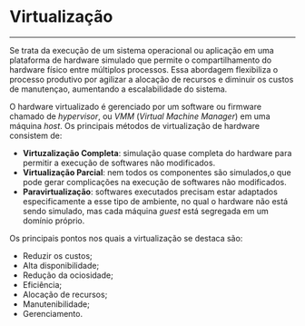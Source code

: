 # Virtualização
---

Se trata da execução de um sistema operacional ou aplicação em uma plataforma de hardware simulado que permite o compartilhamento do hardware físico entre múltiplos processos. Essa abordagem flexibiliza o processo produtivo por agilizar a alocação de recursos e diminuir os custos de manutençao, aumentando a escalabilidade do sistema.

O hardware virtualizado é gerenciado por um software ou firmware chamado de *hypervisor*, ou *VMM* (*Virtual Machine Manager*) em uma máquina *host*. Os principais métodos de virtualização de hardware consistem de:

* **Virtuzalização Completa**: simulação quase completa do hardware para permitir a execução de softwares não modificados.
* **Virtualização Parcial**: nem todos os componentes são simulados,o que pode gerar complicações na execução de softwares não modificados.
* **Paravirtualização**: softwares executados precisam estar adaptados especificamente a esse tipo de ambiente, no qual o hardware não está sendo simulado, mas cada máquina *guest* está segregada em um domínio próprio.

Os principais pontos nos quais a virtualização se destaca são:

* Reduzir os custos;
* Alta disponibilidade;
* Redução da ociosidade;
* Eficiência;
* Alocação de recursos;
* Manutenibilidade;
* Gerenciamento.
